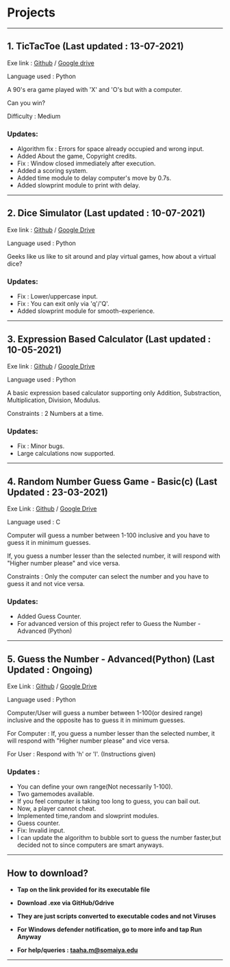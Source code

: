 
# Projects

<hr />

## 1. TicTacToe (Last updated : 13-07-2021)

Exe link : [Github](https://github.com/taaaahahaha/exe/tree/7d3ad6231ca5dab3594db8c974ad54b2f442bf62/TicTacToe) / [Google drive](https://drive.google.com/file/d/1BMqRJfgT4-fqPxP4RgKhqElZUCYP0GyP/view?usp=sharing)

Language used : Python

A 90's era game played with 'X' and 'O's but with a computer.

Can you win?

Difficulty : Medium 

### Updates:

- Algorithm fix : Errors for space already occupied and wrong input.
- Added About the game, Copyright credits.
- Fix : Window closed immediately after execution.
- Added a scoring system.
- Added time module to delay computer's move by 0.7s.
- Added slowprint module to print with delay.

<hr />

## 2. Dice Simulator (Last updated : 10-07-2021)

Exe link : [Github](https://github.com/taaaahahaha/exe/tree/e2cb6e57c4c59962aff2ebf81d9b27f1d3a8aaf3/DiceSimulator) / [Google Drive](https://drive.google.com/file/d/1Mwp7Zo8-VYc7so0ZuCFL8_aGmJUCM1r3/view?usp=sharing)

Language used : Python

Geeks like us like to sit around and play virtual games, how about a virtual dice?

### Updates:

- Fix : Lower/uppercase input.
- Fix : You can exit only via 'q'/'Q'.
- Added slowprint module for smooth-experience.

<hr />

## 3. Expression Based Calculator (Last updated : 10-05-2021)

Exe link : [Github](https://github.com/taaaahahaha/exe/blob/72968496dc1a0ad8f5d23fa376c25f3686e34ce4/ExpCalci) / [Google Drive](https://drive.google.com/file/d/1Sbm2LvtFsRfzxup4kHjFM0O0TIl5bpmA/view?usp=sharing)

Language used : Python

A basic expression based calculator supporting only Addition, Substraction, Multiplication, Division, Modulus.

Constraints : 2 Numbers at a time.

### Updates:

- Fix : Minor bugs.
- Large calculations now supported.

<hr />

## 4. Random Number Guess Game - Basic(c) (Last Updated : 23-03-2021)

Exe Link : [Github](https://github.com/taaaahahaha/exe/blob/14ee29883e634a2487f00d7df8a1eb61f1ced98b/RandGuessC) / [Google Drive](https://drive.google.com/file/d/19XpAV_CCLfHvOWr-i7GWYiL1AOm1kiXA/view?usp=sharing)

Language used : C

Computer will guess a number between 1-100 inclusive and you have to guess it in minimum guesses.

If, you guess a number lesser than the selected number, it will respond with "Higher number please" and vice versa.

Constraints : Only the computer can select the number and you have to guess it and not vice versa. 

### Updates:

- Added Guess Counter.
- For advanced version of this project refer to Guess the Number - Advanced (Python)

<hr />

## 5. Guess the Number - Advanced(Python) (Last Updated : Ongoing)

Exe Link : [Github](https://github.com/taaaahahaha/exe/blob/7144a1dcaf5a20e64367363f7e21aab04377ebcb/GuessGame(Adv)) / [Google Drive](https://drive.google.com/file/d/13giQeBR4GvV1bMAsSi5PJoB6W6E4otHH/view?usp=sharing)

Language used : Python

Computer/User will guess a number between 1-100(or desired range) inclusive and the opposite has to guess it in minimum guesses.

For Computer : If, you guess a number lesser than the selected number, it will respond with "Higher number please" and vice versa.

For User : Respond with 'h' or 'l'. (Instructions given)

### Updates :

-  You can define your own range(Not necessarily 1-100).
-  Two gamemodes available.
-  If you feel computer is taking too long to guess, you can bail out.
-  Now, a player cannot cheat.
-  Implemented time,random and slowprint modules.
-  Guess counter.
-  Fix: Invalid input.
-  I can update the algorithm to bubble sort to guess the number faster,but decided not to since computers are smart anyways.








<hr />

## How to download?

- __Tap on the link provided for its executable file__

- __Download .exe via GitHub/Gdrive__

- __They are just scripts converted to executable codes and not Viruses__

- __For Windows defender notification, go to more info and tap Run Anyway__

- __For help/queries : [taaha.m@somaiya.edu](mailto:taaha.m@somaiya.edu)__



<hr />


